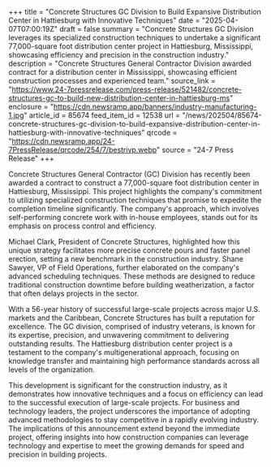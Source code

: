 +++
title = "Concrete Structures GC Division to Build Expansive Distribution Center in Hattiesburg with Innovative Techniques"
date = "2025-04-07T07:00:19Z"
draft = false
summary = "Concrete Structures GC Division leverages its specialized construction techniques to undertake a significant 77,000-square foot distribution center project in Hattiesburg, Mississippi, showcasing efficiency and precision in the construction industry."
description = "Concrete Structures General Contractor Division awarded contract for a distribution center in Mississippi, showcasing efficient construction processes and experienced team."
source_link = "https://www.24-7pressrelease.com/press-release/521482/concrete-structures-gc-to-build-new-distribution-center-in-hattiesburg-ms"
enclosure = "https://cdn.newsramp.app/banners/industry-manufacturing-1.jpg"
article_id = 85674
feed_item_id = 12538
url = "/news/202504/85674-concrete-structures-gc-division-to-build-expansive-distribution-center-in-hattiesburg-with-innovative-techniques"
qrcode = "https://cdn.newsramp.app/24-7PressRelease/qrcode/254/7/bestrivp.webp"
source = "24-7 Press Release"
+++

<p>Concrete Structures General Contractor (GC) Division has recently been awarded a contract to construct a 77,000-square foot distribution center in Hattiesburg, Mississippi. This project highlights the company's commitment to utilizing specialized construction techniques that promise to expedite the completion timeline significantly. The company's approach, which involves self-performing concrete work with in-house employees, stands out for its emphasis on process control and efficiency.</p><p>Michael Clark, President of Concrete Structures, highlighted how this unique strategy facilitates more precise concrete pours and faster panel erection, setting a new benchmark in the construction industry. Shane Sawyer, VP of Field Operations, further elaborated on the company's advanced scheduling techniques. These methods are designed to reduce traditional construction downtime before building weatherization, a factor that often delays projects in the sector.</p><p>With a 56-year history of successful large-scale projects across major U.S. markets and the Caribbean, Concrete Structures has built a reputation for excellence. The GC division, comprised of industry veterans, is known for its expertise, precision, and unwavering commitment to delivering outstanding results. The Hattiesburg distribution center project is a testament to the company's multigenerational approach, focusing on knowledge transfer and maintaining high performance standards across all levels of the organization.</p><p>This development is significant for the construction industry, as it demonstrates how innovative techniques and a focus on efficiency can lead to the successful execution of large-scale projects. For business and technology leaders, the project underscores the importance of adopting advanced methodologies to stay competitive in a rapidly evolving industry. The implications of this announcement extend beyond the immediate project, offering insights into how construction companies can leverage technology and expertise to meet the growing demands for speed and precision in building projects.</p>